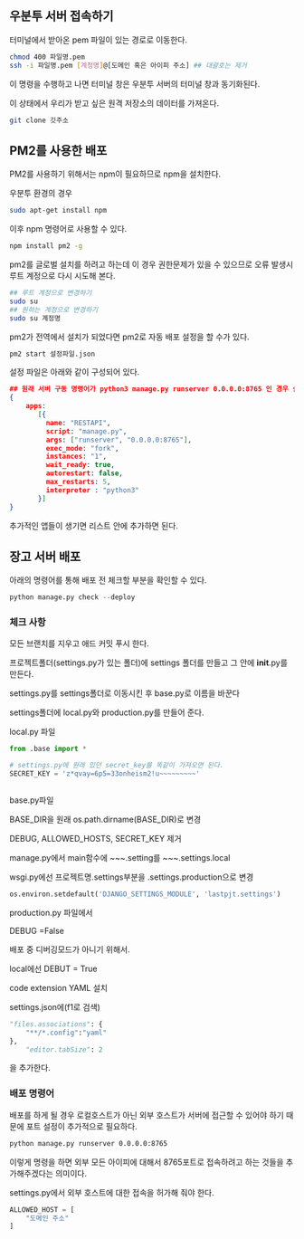 ## 우분투 서버 접속하기

터미널에서 받아온 pem 파일이 있는 경로로 이동한다.

```bash
chmod 400 파일명.pem
ssh -i 파일명.pem [계정명]@[도메인 혹은 아이피 주소] ## 대괄호는 제거
```

이 명령을 수행하고 나면 터미널 창은 우분투 서버의 터미널 창과 동기화된다.

이 상태에서 우리가 받고 싶은 원격 저장소의 데이터를 가져온다.

```bash
git clone 깃주소
```



## PM2를 사용한 배포

PM2를 사용하기 위해서는 npm이 필요하므로 npm을 설치한다.

우분투 환경의 경우

```bash
sudo apt-get install npm
```

이후 npm 명령어로 사용할 수 있다.

```bash
npm install pm2 -g
```

pm2를 글로벌 설치를 하려고 하는데 이 경우 권한문제가 있을 수 있으므로 오류 발생시 루트 계정으로 다시 시도해 본다.

```bash
## 루트 계정으로 변경하기
sudo su
## 원하는 계정으로 변경하기
sudo su 계정명
```

pm2가 전역에서 설치가 되었다면 pm2로 자동 배포 설정을 할 수가 있다.

```bash
pm2 start 설정파일.json
```

설정 파일은 아래와 같이 구성되어 있다.

```json
## 원래 서버 구동 명령어가 python3 manage.py runserver 0.0.0.0:8765 인 경우 설정 파일
{       
    apps:            
       [{
         name: "RESTAPI",          
         script: "manage.py",
         args: ["runserver", "0.0.0.0:8765"], 
         exec_mode: "fork", 
         instances: "1", 
         wait_ready: true, 
         autorestart: false, 
         max_restarts: 5, 
         interpreter : "python3" 
       }] 
}
```

추가적인 앱들이 생기면 리스트 안에 추가하면 된다.



## 장고 서버 배포

아래의 명령어를 통해 배포 전 체크할 부분을 확인할 수 있다.

```python
python manage.py check --deploy
```

### 체크 사항

모든 브랜치를 지우고 애드 커밋 푸시 한다.



프로젝트폴더(settings.py가 있는 폴더)에 settings 폴더를 만들고 그 안에 __init__.py를 만든다.

settings.py를 settings폴더로 이동시킨 후 base.py로 이름을 바꾼다

settings폴더에 local.py와 production.py를 만들어 준다.



local.py 파일

```python
from .base import *

# settings.py에 원래 있던 secret_key를 똑같이 가져오면 된다.
SECRET_KEY = 'z*qvay=6p5=33onheism2!u~~~~~~~~~'



```



base.py파일

BASE_DIR을 원래 os.path.dirname(BASE_DIR)로 변경

DEBUG, ALLOWED_HOSTS, SECRET_KEY 제거



manage.py에서 main함수에 ~~~.setting를 ~~~.settings.local



wsgi.py에선 프로젝트명.settings부분을 .settings.production으로 변경

```python
os.environ.setdefault('DJANGO_SETTINGS_MODULE', 'lastpjt.settings')
```





production.py 파일에서

DEBUG =False

배포 중 디버깅모드가 아니기 위해서.

local에선 DEBUT = True





code extension YAML 설치

settings.json에(f1로 검색)

```python
"files.associations": {
    "**/*.config":"yaml"
},
    "editor.tabSize": 2
```

을 추가한다.



### 배포 명령어

배포를 하게 될 경우 로컬호스트가 아닌 외부 호스트가 서버에 접근할 수 있어야 하기 때문에 포트 설정이 추가적으로 필요하다.

```bash
python manage.py runserver 0.0.0.0:8765
```

이렇게 명령을 하면 외부 모든 아이피에 대해서 8765포트로 접속하려고 하는 것들을 추가해주겠다는 의미이다.

settings.py에서 외부 호스트에 대한 접속을 허가해 줘야 한다.

```python
ALLOWED_HOST = [
    "도메인 주소"
]
```
